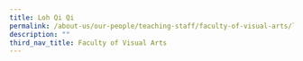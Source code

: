 ```yaml
---
title: Loh Qi Qi
permalink: /about-us/our-people/teaching-staff/faculty-of-visual-arts/loh-qi-qi/
description: ""
third_nav_title: Faculty of Visual Arts
---
```

